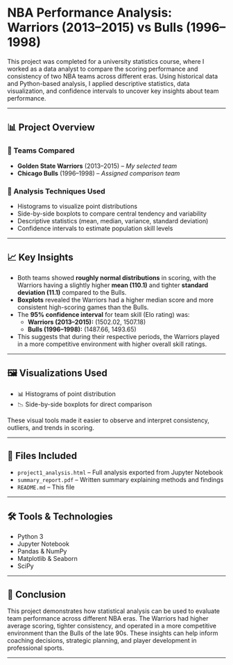 # NBA Performance Analysis: Warriors (2013–2015) vs Bulls (1996–1998)

This project was completed for a university statistics course, where I worked as a data analyst to compare the scoring performance and consistency of two NBA teams across different eras. Using historical data and Python-based analysis, I applied descriptive statistics, data visualization, and confidence intervals to uncover key insights about team performance.

---

## 📊 Project Overview

### 🏀 Teams Compared

- **Golden State Warriors** (2013–2015) – *My selected team*
- **Chicago Bulls** (1996–1998) – *Assigned comparison team*

### 🧪 Analysis Techniques Used

- Histograms to visualize point distributions
- Side-by-side boxplots to compare central tendency and variability
- Descriptive statistics (mean, median, variance, standard deviation)
- Confidence intervals to estimate population skill levels

---

## 📈 Key Insights

- Both teams showed **roughly normal distributions** in scoring, with the Warriors having a slightly higher **mean (110.1)** and tighter **standard deviation (11.1)** compared to the Bulls.
- **Boxplots** revealed the Warriors had a higher median score and more consistent high-scoring games than the Bulls.
- The **95% confidence interval** for team skill (Elo rating) was:
  - **Warriors (2013–2015):** (1502.02, 1507.18)
  - **Bulls (1996–1998):** (1487.66, 1493.65)
- This suggests that during their respective periods, the Warriors played in a more competitive environment with higher overall skill ratings.

---

## 🖼 Visualizations Used

- 📊 Histograms of point distribution
- 📉 Side-by-side boxplots for direct comparison

These visual tools made it easier to observe and interpret consistency, outliers, and trends in scoring.

---

## 📂 Files Included

- `project1_analysis.html` – Full analysis exported from Jupyter Notebook
- `summary_report.pdf` – Written summary explaining methods and findings
- `README.md` – This file

---

## 🛠 Tools & Technologies

- Python 3
- Jupyter Notebook
- Pandas & NumPy
- Matplotlib & Seaborn
- SciPy

---

## 🎯 Conclusion

This project demonstrates how statistical analysis can be used to evaluate team performance across different NBA eras. The Warriors had higher average scoring, tighter consistency, and operated in a more competitive environment than the Bulls of the late 90s. These insights can help inform coaching decisions, strategic planning, and player development in professional sports.

---
